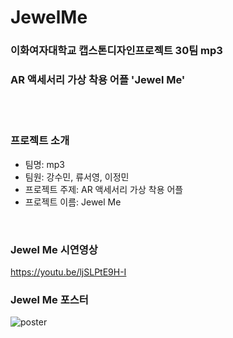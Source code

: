 # JewelMe

### 이화여자대학교 캡스톤디자인프로젝트 30팀 mp3
### AR 액세서리 가상 착용 어플 'Jewel Me'   
<br/>
<br/>

### 프로젝트 소개
* 팀명: mp3
* 팀원: 강수민, 류서영, 이정민
* 프로젝트 주제: AR 액세서리 가상 착용 어플
* 프로젝트 이름: Jewel Me   
<br/>


### Jewel Me 시연영상
https://youtu.be/ljSLPtE9H-I
<br/>


### Jewel Me 포스터
![poster](https://user-images.githubusercontent.com/90131462/170628706-303c1e77-086a-4846-92b8-4f18c85c1aaa.png)
